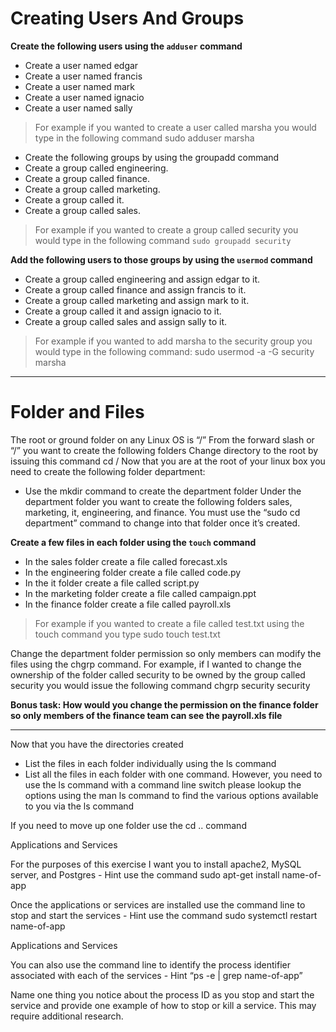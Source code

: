 # Creating Users And Groups

**Create the following users using the `adduser` command**

- Create a user named edgar
- Create a user named francis
- Create a user named mark
- Create a user named ignacio
- Create a user named sally

> For example if you wanted to create a user called marsha you would type in the following command sudo adduser marsha

- Create the following groups by using the groupadd command
- Create a group called engineering.
- Create a group called finance.
- Create a group called marketing.
- Create a group called it.
- Create a group called sales.

> For example if you wanted to create a group called security you would type in the following command
> `sudo groupadd security`

**Add the following users to those groups by using the `usermod` command**

- Create a group called engineering and assign edgar to it.
- Create a group called finance and assign francis to it.
- Create a group called marketing and assign mark to it.
- Create a group called it and assign ignacio to it.
- Create a group called sales and assign sally to it.

> For example if you wanted to add marsha to the security group you would type in the following command: sudo usermod -a -G security marsha

---

# Folder and Files

The root or ground folder on any Linux OS is “/”
From the forward slash or “/” you want to create the following folders
Change directory to the root by issuing this command cd /
Now that you are at the root of your linux box you need to create the following folder department:

- Use the mkdir command to create the department folder Under the department folder you want to create the following folders sales, marketing, it, engineering, and finance. You must use the “sudo cd department” command to change into that folder once it’s created.

**Create a few files in each folder using the `touch` command**

- In the sales folder create a file called forecast.xls
- In the engineering folder create a file called code.py
- In the it folder create a file called script.py
- In the marketing folder create a file called campaign.ppt
- In the finance folder create a file called payroll.xls

> For example if you wanted to create a file called test.txt using the touch command you type sudo touch test.txt

Change the department folder permission so only members can modify the files using the chgrp command. For example, if I wanted to change the ownership of the folder called security to be owned by the group called security you would issue the following command chgrp security security

**Bonus task: How would you change the permission on the finance folder so only members of the finance team can see the payroll.xls file**

---

Now that you have the directories created

- List the files in each folder individually using the ls command
- List all the files in each folder with one command. However, you need to use the ls command with a command line switch please lookup the options using the man ls command to find the various options available to you via the ls command

If you need to move up one folder use the cd .. command

Applications and Services

For the purposes of this exercise I want you to install apache2, MySQL server, and Postgres - Hint use the command sudo apt-get install name-of-app

Once the applications or services are installed use the command line to stop and start the services - Hint use the command sudo systemctl restart name-of-app

Applications and Services

You can also use the command line to identify the process identifier associated with each of the services - Hint “ps -e | grep name-of-app”

Name one thing you notice about the process ID as you stop and start the service and provide one example of how to stop or kill a service. This may require additional research.
